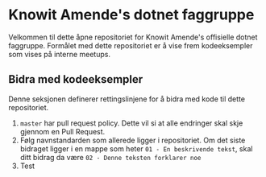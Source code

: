 # Knowit Amende's dotnet faggruppe

Velkommen til dette åpne repositoriet for Knowit Amende's offisielle dotnet faggruppe. Formålet med dette repositoriet er å vise frem kodeeksempler som vises på interne meetups.

## Bidra med kodeeksempler

Denne seksjonen definerer rettingslinjene for å bidra med kode til dette repositoriet.

1. `master` har pull request policy. Dette vil si at alle endringer skal skje gjennom en Pull Request.
2. Følg navnstandarden som allerede ligger i repositoriet. Om det siste bidraget ligger i en mappe som heter
   `01 - En beskrivende tekst`, skal ditt bidrag da være `02 - Denne teksten forklarer noe`
3. Test
